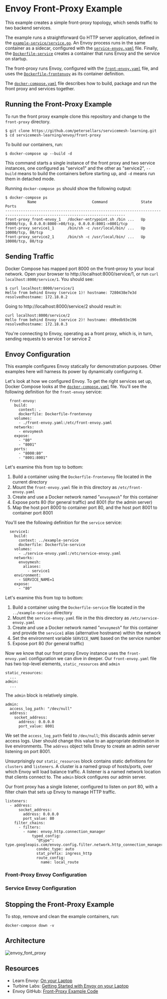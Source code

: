 # Envoy Front-Proxy Example
This example creates a simple front-proxy topology, which sends traffic to two
backend services.

The example runs a straightforward Go HTTP server application, defined in the
[`example-service/service.go`](../example-service/service.go). An Envoy process
runs in the same container as a sidecar, configured with the
[`service-envoy.yaml`](./service-envoy.yaml) file. Finally, the
[`Dockerfile-service`](../example-service/Dockerfile-service) creates a
container that runs Envoy and the service on startup.

The front-proxy runs Envoy, configured with the
[`front-envoy.yaml`](./front-envoy.yaml) file, and uses the
[`Dockerfile-frontenvoy`](./Dockerfile-frontenvoy) as its container definition.

The [`docker-compose.yaml`](./docker-compose.yaml) file describes how to build,
package and run the front proxy and services together.

## Running the Front-Proxy Example
To run the front proxy example clone this repository and change to the
`front-proxy` directory.

```
$ git clone https://github.com/petersellars/servicemesh-learning.git
$ cd servicemesh-learning/envoy/front-proxy
```

To build our containers, run:

```
$ docker-compose up --build -d
```

This command starts a single instance of the front proxy and two service
instances, one configured as "service1" and the other as "service2", `--build`
means to build the containers before starting up, and `-d` means run them in
detached mode.

Running `docker-compose ps` should show the following output:

```
$ docker-compose ps
          Name                         Command               State                            Ports                         
----------------------------------------------------------------------------------------------------------------------------
front-proxy_front-envoy_1   /docker-entrypoint.sh /bin ...   Up      10000/tcp, 0.0.0.0:8000->80/tcp, 0.0.0.0:8001->8001/tcp
front-proxy_service1_1      /bin/sh -c /usr/local/bin/ ...   Up      10000/tcp, 80/tcp                                      
front-proxy_service2_1      /bin/sh -c /usr/local/bin/ ...   Up      10000/tcp, 80/tcp  
```

## Sending Traffic
Docker Compose has mapped port 8000 on the front-proxy to your local network.
Open your browser to http://localhsot:8000/service/1, or run `curl
localhost:8000/service/1`. You should see:

```
$ curl localhost:8000/service/1
Hello from behind Envoy (service 1)! hostname: 7280438e7e3d resolvedhostname: 172.18.0.2
```

Going to http://localhost:8000/service/2 should result in:

```
curl localhost:8000/service/2
Hello from behind Envoy (service 2)! hostname: d90edb93e196 resolvedhostname: 172.18.0.3
```

You're connecting to Envoy, operating as a front proxy, which is, in turn,
sending requests to service 1 or service 2

## Envoy Configuration
This example configures Envoy statically for demonstration purposes. Other
examples here will harness its power by dynamically configuring it.

Let's look at how we configured Envoy. To get the right services set up, Docker
Compose looks at the [`docker-compose.yaml`](./docker-compose.yaml) file.
You'll see the following definition for the `front-envoy` service:

```
  front-envoy:
    build:
      context: .
      dockerfile: Dockerfile-frontenvoy
    volumes:
      - ./front-envoy.yaml:/etc/front-envoy.yaml
    networks:
      - envoymesh
    expose:
      - "80"
      - "8001"
    ports:
      - "8000:80"
      - "8001:8001"
```

Let's examine this from top to bottom:

1. Build a container using the `Dockerfile-frontenvoy` file located in the
   current directory
2. Mount the `front-envoy.yaml` file in this directory as
   `/etc/front-envoy.yaml`
3. Create and use a Docker network named "`envoymesh`" for this container
4. Expose ports 80 (for general traffic) and 8001 (for the admin server)
5. Map the host port 8000 to container port 80, and the host port 8001 to
   container port 8001

You'll see the following definition for the `service` service:

```
  service1:
    build:
      context: ../example-service
      dockerfile: Dockerfile-service
    volumes:
      - ./service-envoy.yaml:/etc/service-envoy.yaml
    networks:
      envoymesh:
        aliases:
          - service1
    environment:
      - SERVICE_NAME=1
    expose:
      - "80"
```

Let's examine this from top to bottom:

1. Build a container using the `Dockerfile-service` file located in the `../example-service` directory
2. Mount the `service-envoy.yaml` file in the this directory as `/etc/service-envoy.yaml`
3. Create and use a Docker network named "`envoymesh`" for this container and provide the `service1` alias (alternative hostname) within the network
4. Set the environment variable `SERVICE_NAME` based on the service number
5. Expose port 80 (for general traffic)

Now we know that our front proxy Envoy instance uses the `front-envoy.yaml`
configuration we can dive in deeper. Our `front-envoy.yaml` file has two
top-level elements, `static_resources` and `admin`

```
static_resources:
  ...
admin:
  ...
```

The `admin` block is relatively simple.

```
admin:
  access_log_path: "/dev/null"
  address:
    socket_address:
	  address: 0.0.0.0
	  port_value: 8001
```

We set the `access_log_path` field to `/dev/null`; this discards admin server
access logs. User should change this value to an appropriate destination in
live environments. The `address` object tells Envoy to create an admin server
listening on port 8001.

Unsurprisingly our `static_resources` block contains static definitions for
`clusters` and `listeners`. A cluster is a named group of hosts/ports, over
which Envoy will load balance traffic. A listener is a named network location
that clients connect to. The `admin` block configures our admin server.

Our front proxy has a single listener, configured to listen on port 80, with a
filter chain that sets up Envoy to manage HTTP traffic.

```
listeners:
  - address:
      socket_address:
	    address: 0.0.0.0
		port_value: 80
	filter_chains:
	  - filters:
	    - name: envoy.http.connection_manager
		    typed_config:
			  "@type": type.googleapis.com/envoy.config.filter.network.http_connection_manager.v2.HttpConnectionManager
			  condec_type: auto
			  stat_prefix: ingress_http
			  route_config:
			    name: local_route
```

### Front-Proxy Envoy Configuration

### Service Envoy Configuration

## Stopping the Front-Proxy Example

To stop, remove and clean the example containers, run:
```
docker-compose down -v
```

## Architecture

![envoy_font_proxy](http://www.plantuml.com/plantuml/proxy?cache=no&src=https://raw.githubusercontent.com/petersellars/servicemesh-learning/master/envoy/front-proxy/c4_component.puml)

## Resources

* Learn Envoy: [On your Laptop](https://www.envoyproxy.io/learn/on-your-laptop)
* Turbine Labs: [Getting Started with Envoy on your Laptop](https://blog.turbinelabs.io/getting-started-with-envoy-on-your-laptop-1b1a7073fd8e)
* Envoy GitHub: [Front-Proxy Example Code](https://github.com/envoyproxy/envoy/tree/release/v1.13/examples/front-proxy)
